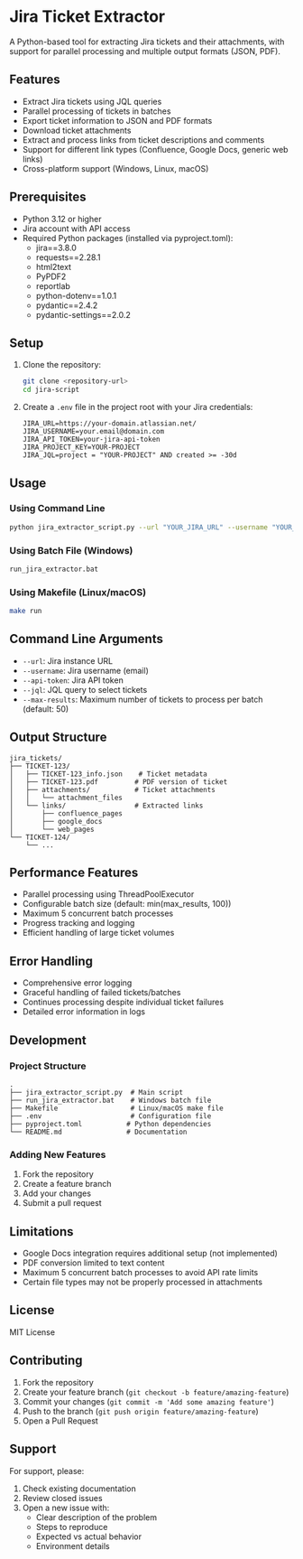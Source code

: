 # Jira Ticket Extractor

A Python-based tool for extracting Jira tickets and their attachments, with support for parallel processing and multiple output formats (JSON, PDF).

## Features

- Extract Jira tickets using JQL queries
- Parallel processing of tickets in batches
- Export ticket information to JSON and PDF formats
- Download ticket attachments
- Extract and process links from ticket descriptions and comments
- Support for different link types (Confluence, Google Docs, generic web links)
- Cross-platform support (Windows, Linux, macOS)

## Prerequisites

- Python 3.12 or higher
- Jira account with API access
- Required Python packages (installed via pyproject.toml):
  - jira==3.8.0
  - requests==2.28.1
  - html2text
  - PyPDF2
  - reportlab
  - python-dotenv==1.0.1
  - pydantic==2.4.2
  - pydantic-settings==2.0.2

## Setup

1. Clone the repository:

   ```bash
   git clone <repository-url>
   cd jira-script
   ```

2. Create a `.env` file in the project root with your Jira credentials:
   ```env
   JIRA_URL=https://your-domain.atlassian.net/
   JIRA_USERNAME=your.email@domain.com
   JIRA_API_TOKEN=your-jira-api-token
   JIRA_PROJECT_KEY=YOUR-PROJECT
   JIRA_JQL=project = "YOUR-PROJECT" AND created >= -30d
   ```

## Usage

### Using Command Line

```bash
python jira_extractor_script.py --url "YOUR_JIRA_URL" --username "YOUR_USERNAME" --api-token "YOUR_API_TOKEN" --jql "YOUR_JQL_QUERY"
```

### Using Batch File (Windows)

```bash
run_jira_extractor.bat
```

### Using Makefile (Linux/macOS)

```bash
make run
```

## Command Line Arguments

- `--url`: Jira instance URL
- `--username`: Jira username (email)
- `--api-token`: Jira API token
- `--jql`: JQL query to select tickets
- `--max-results`: Maximum number of tickets to process per batch (default: 50)

## Output Structure

```
jira_tickets/
├── TICKET-123/
│   ├── TICKET-123_info.json    # Ticket metadata
│   ├── TICKET-123.pdf         # PDF version of ticket
│   ├── attachments/           # Ticket attachments
│   │   └── attachment_files
│   └── links/                 # Extracted links
│       ├── confluence_pages
│       ├── google_docs
│       └── web_pages
└── TICKET-124/
    └── ...
```

## Performance Features

- Parallel processing using ThreadPoolExecutor
- Configurable batch size (default: min(max_results, 100))
- Maximum 5 concurrent batch processes
- Progress tracking and logging
- Efficient handling of large ticket volumes

## Error Handling

- Comprehensive error logging
- Graceful handling of failed tickets/batches
- Continues processing despite individual ticket failures
- Detailed error information in logs

## Development

### Project Structure

```
.
├── jira_extractor_script.py  # Main script
├── run_jira_extractor.bat    # Windows batch file
├── Makefile                  # Linux/macOS make file
├── .env                      # Configuration file
├── pyproject.toml           # Python dependencies
└── README.md                # Documentation
```

### Adding New Features

1. Fork the repository
2. Create a feature branch
3. Add your changes
4. Submit a pull request

## Limitations

- Google Docs integration requires additional setup (not implemented)
- PDF conversion limited to text content
- Maximum 5 concurrent batch processes to avoid API rate limits
- Certain file types may not be properly processed in attachments

## License

MIT License

## Contributing

1. Fork the repository
2. Create your feature branch (`git checkout -b feature/amazing-feature`)
3. Commit your changes (`git commit -m 'Add some amazing feature'`)
4. Push to the branch (`git push origin feature/amazing-feature`)
5. Open a Pull Request

## Support

For support, please:

1. Check existing documentation
2. Review closed issues
3. Open a new issue with:
   - Clear description of the problem
   - Steps to reproduce
   - Expected vs actual behavior
   - Environment details
